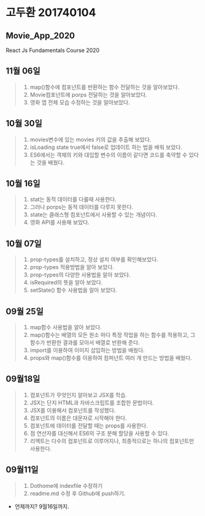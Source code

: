 # 고두환 201740104
## Movie_App_2020

React Js Fundamentals Course 2020

## 11월 06일
>1. map()함수에 컴포넌트를 반환하는 함수 전달하는 것을 알아보았다.
>2. Movie컴포넌트에 porps 전달하는 것을 알아보았다.
>3. 영화 앱 전체 모습 수정하는 것을 알아보았다.

## 10월 30일
>1. movies변수에 있는 movies 키의 값을 추출해 보았다.
>2. isLoading state true에서 false로 업데이트 하는 법을 배워 보았다.
>3. ES6에서는 객체의 키와 대입할 변수의 이름이 같다면 코드를 축약할 수 있다는 것을 배웠다.

## 10월 16일
>1. stat는 동적 데이터를 다룰때 사용한다.
>2. 그러나 porps는 동적 데이터를 다루지 못한다.
>3. state는 클래스형 컴포넌트에서 사용할 수 있는 개념이다. 
>4. 영화 API를 사용해 보았다.


## 10월 07일
>1. prop-types를 설치하고, 정상 설치 여부를 확인해보았다.
>2. prop-types 적용방법을 알아 보았다.
>3. prop-types의 다양한 사용법을 알아 보았다.
>4. isRequired의 뜻을 알아 보았다.
>5. setState() 함수 사용법을 알아 보았다.


## 09월 25일
>1. map함수 사용법을 알아 보았다.
>2. map()함수는 배열의 모든 원소 마다 특정 작업을 하는 함수를 적용하고, 그 함수가 반환한 결과를 모아서 배열로 반환해 준다.
>3. import를 이용하여 이미지 삽입하는 방법을 배웠다.
>4. props와 map()함수를 이용하여 컴퍼넌트 여러 개 만드는 방법을 배웠다.

## 09월18일
>1. 컴포넌트가 무엇인지 알아보고 JSX를 학습.
>2. JSX는 단지 HTML과 자바스크립트를 조합한 문법이다.
>3. JSX를 이용해서 컴포넌트를 작성했다.
>4. 컴포넌트의 이름은 대문자로 시작해야 한다.
>5. 컴포넌트에 데이터를 전달할 때는 props를 사용한다.
>6. 점 연산자를 대신해서 ES6의 구조 분해 할당을 사용할 수 있다.
>7. 리엑트는 다수의 컴포넌트로 이루어지나, 최종적으로는 하나의 컴포넌트만 사용한다.

## 09월11일
>1. Dothome에 indexfile
수정하기
>2. readme.md 수정 후 Github에 push하기.
* 언제까지? 9월16일까지.
